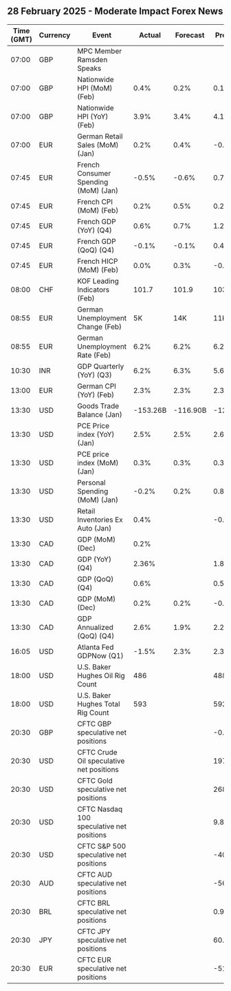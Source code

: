 ## 28 February 2025 - Moderate Impact Forex News

| Time (GMT) | Currency | Event | Actual | Forecast | Previous |
|------|----------|-------|--------|----------|----------|
| 07:00 | GBP | MPC Member Ramsden Speaks |  |  |  |
| 07:00 | GBP | Nationwide HPI (MoM) (Feb) | 0.4% | 0.2% | 0.1% |
| 07:00 | GBP | Nationwide HPI (YoY) (Feb) | 3.9% | 3.4% | 4.1% |
| 07:00 | EUR | German Retail Sales (MoM) (Jan) | 0.2% | 0.4% | -0.9% |
| 07:45 | EUR | French Consumer Spending (MoM) (Jan) | -0.5% | -0.6% | 0.7% |
| 07:45 | EUR | French CPI (MoM) (Feb) | 0.2% | 0.5% | 0.2% |
| 07:45 | EUR | French GDP (YoY) (Q4) | 0.6% | 0.7% | 1.2% |
| 07:45 | EUR | French GDP (QoQ) (Q4) | -0.1% | -0.1% | 0.4% |
| 07:45 | EUR | French HICP (MoM) (Feb) | 0.0% | 0.3% | -0.2% |
| 08:00 | CHF | KOF Leading Indicators (Feb) | 101.7 | 101.9 | 103.0 |
| 08:55 | EUR | German Unemployment Change (Feb) | 5K | 14K | 11K |
| 08:55 | EUR | German Unemployment Rate (Feb) | 6.2% | 6.2% | 6.2% |
| 10:30 | INR | GDP Quarterly (YoY) (Q3) | 6.2% | 6.3% | 5.6% |
| 13:00 | EUR | German CPI (YoY) (Feb) | 2.3% | 2.3% | 2.3% |
| 13:30 | USD | Goods Trade Balance (Jan) | -153.26B | -116.90B | -122.01B |
| 13:30 | USD | PCE Price index (YoY) (Jan) | 2.5% | 2.5% | 2.6% |
| 13:30 | USD | PCE price index (MoM) (Jan) | 0.3% | 0.3% | 0.3% |
| 13:30 | USD | Personal Spending (MoM) (Jan) | -0.2% | 0.2% | 0.8% |
| 13:30 | USD | Retail Inventories Ex Auto (Jan) | 0.4% |  | -0.1% |
| 13:30 | CAD | GDP (MoM) (Dec) | 0.2% |  |  |
| 13:30 | CAD | GDP (YoY) (Q4) | 2.36% |  | 1.88% |
| 13:30 | CAD | GDP (QoQ) (Q4) | 0.6% |  | 0.5% |
| 13:30 | CAD | GDP (MoM) (Dec) | 0.2% | 0.2% | -0.2% |
| 13:30 | CAD | GDP Annualized (QoQ) (Q4) | 2.6% | 1.9% | 2.2% |
| 16:05 | USD | Atlanta Fed GDPNow (Q1) | -1.5% | 2.3% | 2.3% |
| 18:00 | USD | U.S. Baker Hughes Oil Rig Count | 486 |  | 488 |
| 18:00 | USD | U.S. Baker Hughes Total Rig Count | 593 |  | 592 |
| 20:30 | GBP | CFTC GBP speculative net positions |  |  | -0.6K |
| 20:30 | USD | CFTC Crude Oil speculative net positions |  |  | 197.6K |
| 20:30 | USD | CFTC Gold speculative net positions |  |  | 268.7K |
| 20:30 | USD | CFTC Nasdaq 100 speculative net positions |  |  | 9.8K |
| 20:30 | USD | CFTC S&P 500 speculative net positions |  |  | -40.0K |
| 20:30 | AUD | CFTC AUD speculative net positions |  |  | -56.7K |
| 20:30 | BRL | CFTC BRL speculative net positions |  |  | 0.9K |
| 20:30 | JPY | CFTC JPY speculative net positions |  |  | 60.6K |
| 20:30 | EUR | CFTC EUR speculative net positions |  |  | -51.4K |
